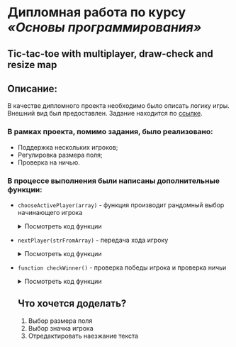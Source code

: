 # Дипломная работа по курсу *«Основы программирования»*

## Tic-tac-toe with multiplayer, draw-check and resize map

## Описание:

В качестве дипломного проекта необходимо было описать логику игры. Внешний вид был предоставлен. Задание находится по [ссылке](https://github.com/netology-code/pb-diplom).

### В рамках проекта, помимо задания, было реализовано:

* Поддержка нескольких игроков;
* Регулировка размера поля;
* Проверка на ничью.

### В процессе выполнения были написаны дополнительные функции:

* `chooseActivePlayer(array)` - функция производит рандомный выбор начинающего игрока

    <details>
    <summary>Посмотреть код функции</summary>

    ```javascript 
    /**
     * Assigns a random number depending on the length of the transmitted array. Uses the given number as an array index.
     * @param {object} array
     */

    function chooseActivePlayer(array) {
        let length = array.length; //будем передавать длину массива в качестве пограничного значения рандома
        let randomNumber = (Math.random() * length);
        let number = Math.floor(randomNumber);
        let index = array[number]; //передадим число в индекс массиву
        return index; //вернем значение (в данном случае либо 0 либо 1)
    }
    ```
    </details>

* `nextPlayer(strFromArray)` - передача хода игроку

    <details>
    <summary>Посмотреть код функции</summary>

    ```javascript
    /**
     * Change Active Player and give the next tip.
     * @param {string} strFromArray
     */

    function nextPlayer(strFromArray) {
        indexOfPlayer = players.indexOf(strFromArray); //ищем индекс активного игрока в массиве players
        lastIndexPlayer = players.length - 1; //индекс последнего хода будет равен длине массива -1 (так как отсчет с 0)
        if (indexOfPlayer === lastIndexPlayer) {
            activePlayer = players[0];
            return activePlayer;
        }
        else {
            activePlayer = players[indexOfPlayer + 1];
            return activePlayer;
        }
    }
    ```
    </details>

* `function checkWinner()` - проверка победы игрока и проверка ничьи

    <details>
    <summary>Посмотреть код функции</summary>

    ```javascript
    function checkWinner() {
        let count = 0; //счетчик
        
        for (j = 0; j < boardSize; j++) { //идем по внешнему массиву
            let countHorizontal = 0;
            let countVertical = 0;
            let countDiagonalLeft = 0;
            let countDiagonalRight = 0;
            for (let i = 0; i < boardSize; i++) { //идем по внутренности

                if (board[j][i] == activePlayer) { //00 01 02 | 10 11 12... (горизонталь)
                    countHorizontal++;
                }

                if (board[i][j] == activePlayer) { //00 10 20 | 10 11 21... (вертикаль)
                    countVertical++;
                }

                if (board[i][i] == activePlayer) { //00 11 22 (диагональ)
                    countDiagonalLeft++;
                }

                let index = board.length - 1 - i; //3-1-0 | 3-1-1 | 3-1-2

                if (board[i][index] == activePlayer) { //02 11 00
                    countDiagonalRight++;
                }

                if (board[j][i]) {
                    count++;
                    console.log(count);
                }

                if (countHorizontal === boardSize ||
                    countVertical === boardSize ||
                    countDiagonalLeft === boardSize ||
                    countDiagonalRight === boardSize) {

                    showWinner(players.indexOf(activePlayer));
                }
                
                if (countHorizontal !== boardSize &&
                    countVertical !== boardSize &&
                    countDiagonalLeft !== boardSize &&
                    countDiagonalRight !== boardSize &&
                    count === boardSize * boardSize) {

                    showWinner(undefined);
                }
            }
        }
    }
    ```
    </details>

    ## Что хочется доделать?

    1. Выбор размера поля
    2. Выбор значка игрока
    3. Отредактировать наезжание текста